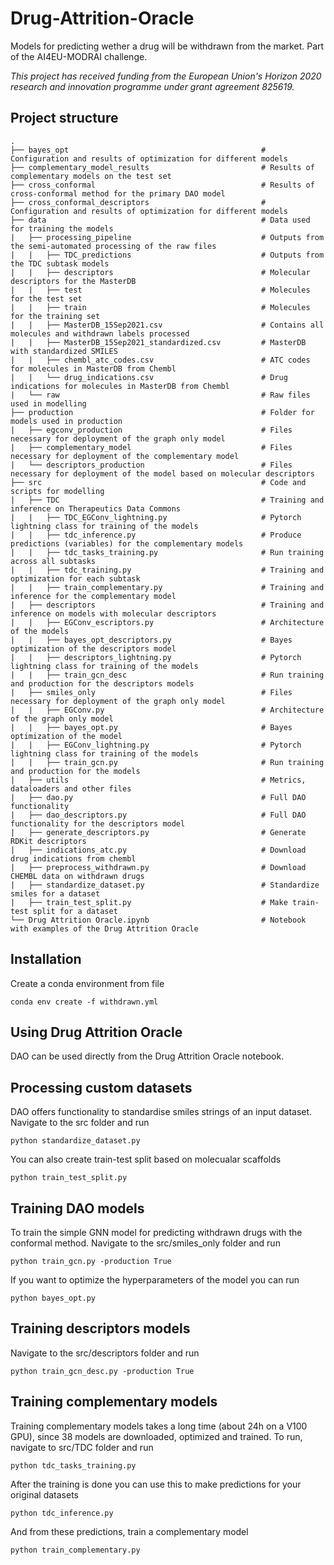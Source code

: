 # Drug-Attrition-Oracle
Models for predicting wether a drug will be withdrawn from the market. Part of the AI4EU-MODRAI challenge. 

*This project has received funding from the European Union's Horizon 2020 research and innovation programme under grant agreement 825619.*

## Project structure
    .
    ├── bayes_opt                                           # Configuration and results of optimization for different models
    ├── complementary_model_results                         # Results of complementary models on the test set
    ├── cross_conformal                                     # Results of cross-conformal method for the primary DAO model
    ├── cross_conformal_descriptors                         # Configuration and results of optimization for different models
    ├── data                                                # Data used for training the models
    |   ├── processing_pipeline                             # Outputs from the semi-automated processing of the raw files
    |   |   ├── TDC_predictions                             # Outputs from the TDC subtask models
    |   |   ├── descriptors                                 # Molecular descriptors for the MasterDB
    |   |   ├── test                                        # Molecules for the test set
    |   |   ├── train                                       # Molecules for the training set
    |   |   ├── MasterDB_15Sep2021.csv                      # Contains all molecules and withdrawn labels processed
    |   |   ├── MasterDB_15Sep2021_standardized.csv         # MasterDB with standardized SMILES
    |   |   ├── chembl_atc_codes.csv                        # ATC codes for molecules in MasterDB from Chembl
    |   |   └── drug_indications.csv                        # Drug indications for molecules in MasterDB from Chembl
    |   └── raw                                             # Raw files used in modelling
    ├── production                                          # Folder for models used in production
    |   ├── egconv_production                               # Files necessary for deployment of the graph only model   
    |   ├── complementary_model                             # Files necessary for deployment of the complementary model
    |   └── descriptors_production                          # Files necessary for deployment of the model based on molecular descriptors
    ├── src                                                 # Code and scripts for modelling
    |   ├── TDC                                             # Training and inference on Therapeutics Data Commons  
    |   |   ├── TDC_EGConv_lightning.py                     # Pytorch lightning class for training of the models 
    |   |   ├── tdc_inference.py                            # Produce predictions (variables) for the complementary models
    |   |   ├── tdc_tasks_training.py                       # Run training across all subtasks
    |   |   ├── tdc_training.py                             # Training and optimization for each subtask
    |   |   ├── train_complementary.py                      # Training and inference for the complementary model 
    |   ├── descriptors                                     # Training and inference on models with molecular descriptors  
    |   |   ├── EGConv_escriptors.py                        # Architecture of the models
    |   |   ├── bayes_opt_descriptors.py                    # Bayes optimization of the descriptors model
    |   |   ├── descriptors_lightning.py                    # Pytorch lightning class for training of the models
    |   |   ├── train_gcn_desc                              # Run training and production for the descriptors models
    |   ├── smiles_only                                     # Files necessary for deployment of the graph only model 
    |   |   ├── EGConv.py                                   # Architecture of the graph only model
    |   |   ├── bayes_opt.py                                # Bayes optimization of the model
    |   |   ├── EGConv_lightning.py                         # Pytorch lightning class for training of the models
    |   |   ├── train_gcn.py                                # Run training and production for the models
    |   ├── utils                                           # Metrics, dataloaders and other files
    |   ├── dao.py                                          # Full DAO functionality
    |   ├── dao_descriptors.py                              # Full DAO functionality for the descriptors model
    |   ├── generate_descriptors.py                         # Generate RDKit descriptors
    |   ├── indications_atc.py                              # Download drug indications from chembl
    |   ├── preprocess_withdrawn.py                         # Download CHEMBL data on withdrawn drugs
    |   ├── standardize_dataset.py                          # Standardize smiles for a dataset
    |   ├── train_test_split.py                             # Make train-test split for a dataset
    └── Drug Attrition Oracle.ipynb                         # Notebook with examples of the Drug Attrition Oracle
    
## Installation
Create a conda environment from file
```
conda env create -f withdrawn.yml
```

## Using Drug Attrition Oracle
DAO can be used directly from the Drug Attrition Oracle notebook.

## Processing custom datasets
DAO offers functionality to standardise smiles strings of an input dataset. Navigate to the src folder and run
```
python standardize_dataset.py
```
You can also create train-test split based on molecualar scaffolds
```
python train_test_split.py
```

## Training DAO models
To train the simple GNN model for predicting withdrawn drugs with the conformal method. Navigate to the src/smiles_only folder and run
```
python train_gcn.py -production True
```
If you want to optimize the hyperparameters of the model you can run
```
python bayes_opt.py
```

## Training descriptors models
Navigate to the src/descriptors folder and run
```
python train_gcn_desc.py -production True
```

## Training complementary models
Training complementary models takes a long time (about 24h on a V100 GPU), since 38 models are downloaded, optimized and trained. To run, navigate to src/TDC folder and run
```
python tdc_tasks_training.py
```
After the training is done you can use this to make predictions for your original datasets
```
python tdc_inference.py
```
And from these predictions, train a complementary model
```
python train_complementary.py
```


